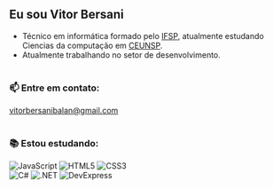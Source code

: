 ## Eu sou Vitor Bersani 

- Técnico em informática formado pelo <a href="https://cpv.ifsp.edu.br//">IFSP</a>, atualmente estudando Ciencias da computação em <a href="https://www.ceunsp.edu.br/">CEUNSP</a>.
- Atualmente trabalhando no setor de desenvolvimento.
<br><br>

<!-- <img align='right' src="https://media.giphy.com/media/xsF1FSDbjguis/source.gif" width="230"> -->


### :mailbox: Entre em contato:
vitorbersanibalan@gmail.com
<br><br>

### :books: Estou estudando: 
![JavaScript](https://img.shields.io/badge/JavaScript-323330?style=for-the-badge&logo=javascript&logoColor=F7DF1E)
![HTML5](https://img.shields.io/badge/HTML5-E34F26?style=for-the-badge&logo=html5&logoColor=white)
![CSS3](https://img.shields.io/badge/CSS3-1572B6?style=for-the-badge&logo=css3&logoColor=white)
<br>
![C#](https://img.shields.io/badge/C%23-239120?style=for-the-badge&logo=csharp&logoColor=white)
![.NET](https://img.shields.io/badge/.NET-512BD4?style=for-the-badge&logo=.net&logoColor=white)
![DevExpress](https://img.shields.io/badge/DevExpress-FF7200?style=for-the-badge&logo=devExpress&logoColor=white)
